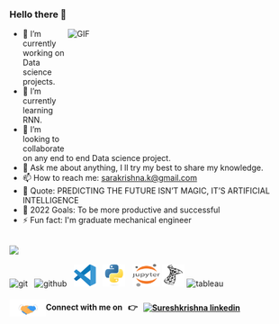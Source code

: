 ### Hello there 👋
<img align="right" alt="GIF" width="400px" height="220px" src="https://github.com/Sureshkrishh/Sureshkrishh/blob/main/Images/profile.gif"/>

- 🔭 I’m currently working on Data science projects.
- 🌱 I’m currently learning RNN.
- 👯 I’m looking to collaborate on any end to end Data science project.
- 💬 Ask me about anything, I ll try my best to share my knowledge.
- 📫 How to reach me: sarakrishna.k@gmail.com
- 💭 Quote: PREDICTING THE FUTURE ISN’T MAGIC, IT’S ARTIFICIAL INTELLIGENCE 
- 🥅 2022 Goals: To be more productive and successful 
- ⚡ Fun fact: I'm graduate mechanical engineer
<br>
<img height="30" src="https://img.shields.io/badge/Languages and  tools- 🧮-lightblue.svg?&style=for-the-badge&logo=KushalDas&logoColor=blue" />
<p align="left"><img src="https://www.vectorlogo.zone/logos/git-scm/git-scm-icon.svg" alt="git" width="40" height="40"/> &nbsp;
<img alt="github"  src="https://img.icons8.com/ios-glyphs/240/000000/github.png"width="40" height="40"> &nbsp;
<img src="https://github.com/devicons/devicon/blob/master/icons/vscode/vscode-original.svg" alt="vscode" width="40" height="40"/>&nbsp;&nbsp;
<img src="https://github.com/Kushal997-das/Kushal997-das/blob/master/Profile%20generator/python-original.svg" alt="python" width="40" height="40"/> &nbsp;
<img alt="jupyter"  src="https://github.com/devicons/devicon/blob/master/icons/jupyter/jupyter-original-wordmark.svg"width="50" height="40" /> 
<img src="https://github.com/devicons/devicon/blob/master/icons/microsoftsqlserver/microsoftsqlserver-plain.svg" alt="mssql" width="40" height="40"/> 
<img src="https://cdn.worldvectorlogo.com/logos/tableau-software.svg" alt="tableau" width="40" height="40"/> 

<h4 align="left">
    <img align="center" src="https://github.com/Kushal997-das/Kushal997-das/blob/master/Profile%20generator/Handshake.gif" height="30px">Connect with me on  &nbsp; 👉 &nbsp;  
        <a href="https://www.linkedin.com/in/suresh-krishna-k/">
        <img align="center"src="https://cdn.jsdelivr.net/npm/simple-icons@v3/icons/linkedin.svg" alt="Sureshkrishna linkedin" width="24px" />
    </a>
</h4> 

